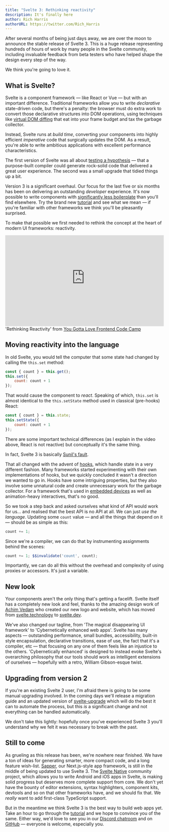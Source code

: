 ```yaml
---
title: "Svelte 3: Rethinking reactivity"
description: It's finally here
author: Rich Harris
authorURL: https://twitter.com/Rich_Harris
---
```


After several months of being just days away, we are over the moon to announce the stable release of Svelte 3. This is a huge release representing hundreds of hours of work by many people in the Svelte community, including invaluable feedback from beta testers who have helped shape the design every step of the way.

We think you're going to love it.


## What is Svelte?

Svelte is a component framework — like React or Vue — but with an important difference. Traditional frameworks allow you to write *declarative* state-driven code, but there's a penalty: the browser must do extra work to convert those declarative structures into DOM operations, using techniques like [virtual DOM diffing](/blog/virtual-dom-is-pure-overhead) that eat into your frame budget and tax the garbage collector.

Instead, Svelte runs at *build time*, converting your components into highly efficient *imperative* code that surgically updates the DOM. As a result, you're able to write ambitious applications with excellent performance characteristics.

The first version of Svelte was all about [testing a hypothesis](/blog/frameworks-without-the-framework) — that a purpose-built compiler could generate rock-solid code that delivered a great user experience. The second was a small upgrade that tidied things up a bit.

Version 3 is a significant overhaul. Our focus for the last five or six months has been on delivering an outstanding *developer* experience. It's now possible to write components with [significantly less boilerplate](/blog/write-less-code) than you'll find elsewhere. Try the brand new [tutorial](/tutorial) and see what we mean — if you're familiar with other frameworks we think you'll be pleasantly surprised.

To make that possible we first needed to rethink the concept at the heart of modern UI frameworks: reactivity.

<div class="max">
<figure style="max-width: 960px; margin: 0 auto">
<div style="height: 0; padding: 0 0 57.1% 0; position: relative; margin: 0 auto;">
	<iframe style="position: absolute; width: 100%; height: 100%; left: 0; top: 0; margin: 0;" src="https://www.youtube-nocookie.com/embed/AdNJ3fydeao" frameborder="0" allow="accelerometer; autoplay; encrypted-media; gyroscope; picture-in-picture" allowfullscreen></iframe>
</div>

<figcaption>'Rethinking Reactivity' from <a href="https://www.israel.yglfconf.com/">You Gotta Love Frontend Code Camp</a></figcaption>
</figure>
</div>


## Moving reactivity into the language

In old Svelte, you would tell the computer that some state had changed by calling the `this.set` method:

```js
const { count } = this.get();
this.set({
	count: count + 1
});
```

That would cause the component to *react*. Speaking of which, `this.set` is almost identical to the `this.setState` method used in classical (pre-hooks) React:

```js
const { count } = this.state;
this.setState({
	count: count + 1
});
```

There are some important technical differences (as I explain in the video above, React is not reactive) but conceptually it's the same thing.

<aside>
	<p>In fact, Svelte 3 is basically <a href="https://twitter.com/threepointone/status/1057179801109311488">Sunil's fault</a>.</p>
</aside>

That all changed with the advent of [hooks](https://reactjs.org/docs/hooks-intro.html), which handle state in a very different fashion. Many frameworks started experimenting with their own implementations of hooks, but we quickly concluded it wasn't a direction we wanted to go in. Hooks have some intriguing properties, but they also involve some unnatural code and create unnecessary work for the garbage collector. For a framework that's used in [embedded devices](https://mobile.twitter.com/sveltejs/status/1088500539640418304) as well as animation-heavy interactives, that's no good.

So we took a step back and asked ourselves what kind of API would work for us... and realised that the best API is no API at all. We can just *use the language*. Updating some `count` value — and all the things that depend on it — should be as simple as this:

```js
count += 1;
```

Since we're a compiler, we can do that by instrumenting assignments behind the scenes:

```js
count += 1; $$invalidate('count', count);
```

Importantly, we can do all this without the overhead and complexity of using proxies or accessors. It's just a variable.


## New look

Your components aren't the only thing that's getting a facelift. Svelte itself has a completely new look and feel, thanks to the amazing design work of [Achim Vedam](https://vedam.de/) who created our new logo and website, which has moved from [svelte.technology](https://svelte.technology) to [svelte.dev](https://svelte.dev).

We've also changed our tagline, from 'The magical disappearing UI framework' to 'Cybernetically enhanced web apps'. Svelte has many aspects — outstanding performance, small bundles, accessibility, built-in style encapsulation, declarative transitions, ease of use, the fact that it's a compiler, etc — that focusing on any one of them feels like an injustice to the others. 'Cybernetically enhanced' is designed to instead evoke Svelte's overarching philosophy that our tools should work as intelligent extensions of ourselves — hopefully with a retro, William Gibson-esque twist.


## Upgrading from version 2

If you're an existing Svelte 2 user, I'm afraid there is going to be some manual upgrading involved. In the coming days we'll release a migration guide and an updated version of [svelte-upgrade](https://github.com/sveltejs/svelte-upgrade) which will do the best it can to automate the process, but this *is* a significant change and not everything can be handled automatically.

We don't take this lightly: hopefully once you've experienced Svelte 3 you'll understand why we felt it was necessary to break with the past.


## Still to come

As grueling as this release has been, we're nowhere near finished. We have a ton of ideas for generating smarter, more compact code, and a long feature wish-list. [Sapper](https://sapper.svelte.dev), our Next.js-style app framework, is still in the middle of being updated to use Svelte 3. The [Svelte Native](https://svelte-native.technology/) community project, which allows you to write Android and iOS apps in Svelte, is making solid progress but deserves more complete support from core. We don't yet have the bounty of editor extensions, syntax highlighters, component kits, devtools and so on that other frameworks have, and we should fix that. We *really* want to add first-class TypeScript support.

But in the meantime we think Svelte 3 is the best way to build web apps yet. Take an hour to go through the [tutorial](/tutorial) and we hope to convince you of the same. Either way, we'd love to see you in our [Discord chatroom](/chat) and on [GitHub](https://github.com/sveltejs/svelte) — everyone is welcome, especially you.
